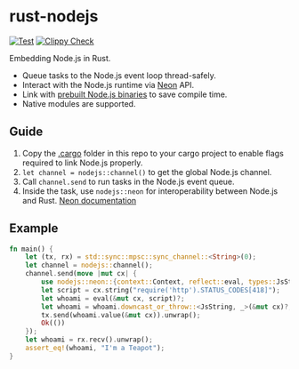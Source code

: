 # rust-nodejs

[![Test](https://github.com/patr0nus/rust-nodejs/actions/workflows/test.yml/badge.svg)](https://github.com/patr0nus/rust-nodejs/actions/workflows/test.yml)
[![Clippy Check](https://github.com/patr0nus/rust-nodejs/actions/workflows/clippy.yml/badge.svg)](https://github.com/patr0nus/rust-nodejs/actions/workflows/clippy.yml)

Embedding Node.js in Rust.  

- Queue tasks to the Node.js event loop thread-safely.
- Interact with the Node.js runtime via [Neon](https://neon-bindings.com) API.
- Link with [prebuilt Node.js binaries](https://github.com/patr0nus/libnode/) to save compile time.
- Native modules are supported.

## Guide

1. Copy the [.cargo](https://github.com/patr0nus/rust-nodejs/tree/master/.cargo) folder in this repo to your cargo project to enable flags required to link Node.js properly. 
2. `let channel = nodejs::channel()` to get the global Node.js channel.
3. Call `channel.send` to run tasks in the Node.js event queue.
4. Inside the task, use `nodejs::neon` for interoperability between Node.js and Rust. [Neon documentation](https://docs.rs/neon/0.9.0/neon/index.html)

## Example
```rust
fn main() {
    let (tx, rx) = std::sync::mpsc::sync_channel::<String>(0);
    let channel = nodejs::channel();
    channel.send(move |mut cx| {
        use nodejs::neon::{context::Context, reflect::eval, types::JsString};
        let script = cx.string("require('http').STATUS_CODES[418]");
        let whoami = eval(&mut cx, script)?;
        let whoami = whoami.downcast_or_throw::<JsString, _>(&mut cx)?;
        tx.send(whoami.value(&mut cx)).unwrap();
        Ok(())
    });
    let whoami = rx.recv().unwrap();
    assert_eq!(whoami, "I'm a Teapot");
}
```
